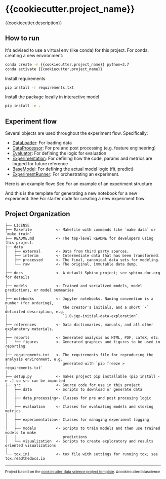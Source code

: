 {{cookiecutter.project_name}}
==============================

{{cookiecutter.description}}


How to run
------------

It's advised to use a virtual env (like conda) for this project.
For conda, creating a new environment:
```sh
conda create -n {{cookiecutter.project_name}} python=3.7
conda activate {{cookiecutter.project_name}}
```

Install requirements
```sh
pip install -r requirements.txt
```

Install the package locally in interactive model
```sh
pip install -e .
```


Experiment flow
------------

Several objects are used throughout the experiment flow. Specifically:
- [DataLoader](src/data/data_loader.py): For loading data
- [DataProcessor](src/data_processing/data_processor.py): For pre and post processing (e.g. feature engineering)
- [Evaluator](src/evaluation/evaluator.py): For defining the logic for evaluation
- [Experimentation](src/experimentation/experimentation.py): For defining how the code, params and metrics are logged for future reference
- [BaseModel](src/models/base_model.py): For defining the actual model logic (fit, predict)
- [ExperimentRunner](src/experiment_runner.py): For orchestrating an experiment.

Here is an example flow:
See [](notebook_templates/example_template.md) For an example of an experiment structure

And this is the template for generating a new notebook for a new experiment:
See [](notebook_templates/notebook_template.md) For starter code for creating a new experiment flow


Project Organization
------------

    ├── LICENSE
    ├── Makefile           <- Makefile with commands like `make data` or `make train`
    ├── README.md          <- The top-level README for developers using this project.
    ├── data
    │   ├── external       <- Data from third party sources.
    │   ├── interim        <- Intermediate data that has been transformed.
    │   ├── processed      <- The final, canonical data sets for modeling.
    │   └── raw            <- The original, immutable data dump.
    │
    ├── docs               <- A default Sphinx project; see sphinx-doc.org for details
    │
    ├── models             <- Trained and serialized models, model predictions, or model summaries
    │
    ├── notebooks          <- Jupyter notebooks. Naming convention is a number (for ordering),
    │                         the creator's initials, and a short `-` delimited description, e.g.
    │                         `1.0-jqp-initial-data-exploration`.
    │
    ├── references         <- Data dictionaries, manuals, and all other explanatory materials.
    │
    ├── reports            <- Generated analysis as HTML, PDF, LaTeX, etc.
    │   └── figures        <- Generated graphics and figures to be used in reporting
    │
    ├── requirements.txt   <- The requirements file for reproducing the analysis environment, e.g.
    │                         generated with `pip freeze > requirements.txt`
    │
    ├── setup.py           <- makes project pip installable (pip install -e .) so src can be imported
    ├── src                <- Source code for use in this project.
    │   ├── data           <- Scripts to download or generate data
    │   │
    │   ├── data_processing<- Classes for pre and post procesing logic
    │   │
    │   ├── evaluation     <- Classes for evaluating models and storing metrics
    │   │
    │   ├── experimentation<- Classes for managing experiment logging
    │   │
    │   ├── models         <- Scripts to train models and then use trained models to make
    │   │                     predictions
    │   └── visualization  <- Scripts to create exploratory and results oriented visualizations
    │
    └── tox.ini            <- tox file with settings for running tox; see tox.readthedocs.io


--------

<p><small>Project based on the <a target="_blank" href="https://drivendata.github.io/cookiecutter-data-science/">cookiecutter data science project template</a>. #cookiecutterdatascience</small></p>
